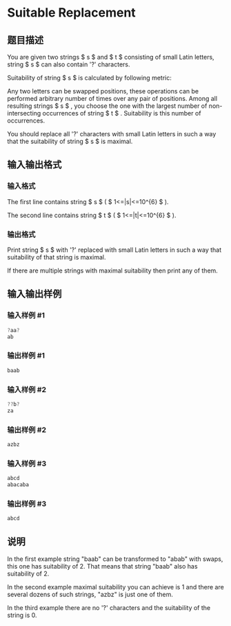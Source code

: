 # Suitable Replacement

## 题目描述

You are given two strings $ s $ and $ t $ consisting of small Latin letters, string $ s $ can also contain '?' characters.

Suitability of string $ s $ is calculated by following metric:

Any two letters can be swapped positions, these operations can be performed arbitrary number of times over any pair of positions. Among all resulting strings $ s $ , you choose the one with the largest number of non-intersecting occurrences of string $ t $ . Suitability is this number of occurrences.

You should replace all '?' characters with small Latin letters in such a way that the suitability of string $ s $ is maximal.

## 输入输出格式

### 输入格式

The first line contains string $ s $ ( $ 1<=|s|<=10^{6} $ ).

The second line contains string $ t $ ( $ 1<=|t|<=10^{6} $ ).

### 输出格式

Print string $ s $ with '?' replaced with small Latin letters in such a way that suitability of that string is maximal.

If there are multiple strings with maximal suitability then print any of them.

## 输入输出样例

### 输入样例 #1

```cpp
?aa?
ab

```
### 输出样例 #1

```cpp
baab

```
### 输入样例 #2

```cpp
??b?
za

```
### 输出样例 #2

```cpp
azbz

```
### 输入样例 #3

```cpp
abcd
abacaba

```
### 输出样例 #3

```cpp
abcd

```
## 说明

In the first example string "baab" can be transformed to "abab" with swaps, this one has suitability of 2. That means that string "baab" also has suitability of 2.

In the second example maximal suitability you can achieve is 1 and there are several dozens of such strings, "azbz" is just one of them.

In the third example there are no '?' characters and the suitability of the string is 0.

